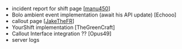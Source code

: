 - incident report for shift page [[manu450](https://discord.com/channels/724616964944953354/1158786778845683712/1167976496565080065)]
- Bolo ambient event implementation (await his API update) [Echooo]
- callout page [[JakeTheFR](https://discord.com/channels/724616964944953354/1158786778845683712/1172242700343455764)]
- YourShift implementation [TheGreenCraft]
- Callout Interface integration ?? [Opus49]
- server logs